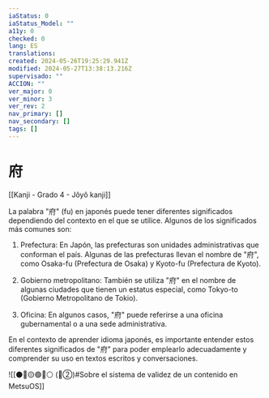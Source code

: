 ```yaml
---
iaStatus: 0
iaStatus_Model: ""
a11y: 0
checked: 0
lang: ES
translations: 
created: 2024-05-26T19:25:29.941Z
modified: 2024-05-27T13:38:13.216Z
supervisado: ""
ACCION: ""
ver_major: 0
ver_minor: 3
ver_rev: 2
nav_primary: []
nav_secondary: []
tags: []
---
```

# 府

[[Kanji - Grado 4 - Jôyô kanji]]

La palabra "府" (fu) en japonés puede tener diferentes significados dependiendo del contexto en el que se utilice. Algunos de los significados más comunes son:

1. Prefectura: En Japón, las prefecturas son unidades administrativas que conforman el país. Algunas de las prefecturas llevan el nombre de "府", como Osaka-fu (Prefectura de Osaka) y Kyoto-fu (Prefectura de Kyoto).

2. Gobierno metropolitano: También se utiliza "府" en el nombre de algunas ciudades que tienen un estatus especial, como Tokyo-to (Gobierno Metropolitano de Tokio).

3. Oficina: En algunos casos, "府" puede referirse a una oficina gubernamental o a una sede administrativa.

En el contexto de aprender idioma japonés, es importante entender estos diferentes significados de "府" para poder emplearlo adecuadamente y comprender su uso en textos escritos y conversaciones.


![[⚫🔴🟡🟢🔵⚪ (🔴②)#Sobre el sistema de validez de un contenido en MetsuOS]]